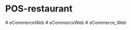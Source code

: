 ﻿# POS-restaurant
#   e C o m m e r c e _ W e b  
 #   e C o m m e r c e _ W e b  
 # eCommerce_Web

